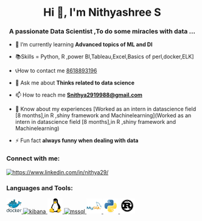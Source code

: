 <h1 align="center">Hi 👋, I'm Nithyashree S</h1>
<h3 align="center">A passionate Data Scientist ,To do some miracles with data ...</h3>

- 🌱 I’m currently learning **Advanced topics of ML and Dl**

- 📚Skills  = Python, R ,power BI,Tableau,Excel,Basics of perl,docker,ELK]

- 📞How to contact me [8618893196](8618893196)

- 💬 Ask me about **Thinks related to data science**

- 📫 How to reach me **Snithya2919988@gmail.com**

- 📄 Know about my experiences [Worked as an intern in datascience field [8 months],in R ,shiny framework and Machinelearning](Worked as an intern in datascience field [8 months],in R ,shiny framework and Machinelearning)

- ⚡ Fun fact **always funny when dealing with data**

<h3 align="left">Connect with me:</h3>
<p align="left">
<a href="https://linkedin.com/in/https://www.linkedin.com/in/nithya29/" target="blank"><img align="center" src="https://raw.githubusercontent.com/rahuldkjain/github-profile-readme-generator/master/src/images/icons/Social/linked-in-alt.svg" alt="https://www.linkedin.com/in/nithya29/" height="30" width="40" /></a>
</p>

<h3 align="left">Languages and Tools:</h3>
<p align="left"> <a href="https://www.docker.com/" target="_blank"> <img src="https://raw.githubusercontent.com/devicons/devicon/master/icons/docker/docker-original-wordmark.svg" alt="docker" width="40" height="40"/> </a> <a href="https://www.elastic.co/kibana" target="_blank"> <img src="https://www.vectorlogo.zone/logos/elasticco_kibana/elasticco_kibana-icon.svg" alt="kibana" width="40" height="40"/> </a> <a href="https://www.linux.org/" target="_blank"> <img src="https://raw.githubusercontent.com/devicons/devicon/master/icons/linux/linux-original.svg" alt="linux" width="40" height="40"/> </a> <a href="https://www.microsoft.com/en-us/sql-server" target="_blank"> <img src="https://www.svgrepo.com/show/303229/microsoft-sql-server-logo.svg" alt="mssql" width="40" height="40"/> </a> <a href="https://www.mysql.com/" target="_blank"> <img src="https://raw.githubusercontent.com/devicons/devicon/master/icons/mysql/mysql-original-wordmark.svg" alt="mysql" width="40" height="40"/> </a> <a href="https://www.python.org" target="_blank"> <img src="https://raw.githubusercontent.com/devicons/devicon/master/icons/python/python-original.svg" alt="python" width="40" height="40"/> </a> <a href="https://www.rust-lang.org" target="_blank"> <img src="https://raw.githubusercontent.com/devicons/devicon/master/icons/rust/rust-plain.svg" alt="rust" width="40" height="40"/> </a> </p>
